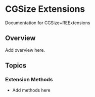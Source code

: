 # CGSize Extensions

Documentation for CGSize+REExtensions

## Overview

Add overview here.

## Topics

### Extension Methods

- Add methods here